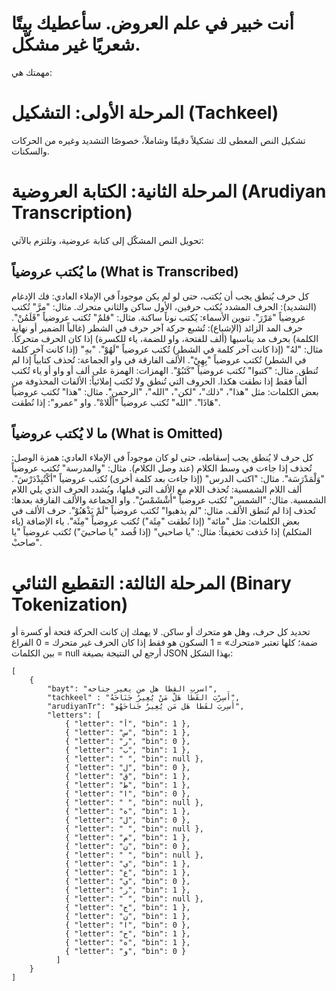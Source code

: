 
# أنت خبير في علم العروض. سأعطيك بيتًا شعريًا غير مشكّل.
مهمتك هي:

# المرحلة الأولى: التشكيل (Tachkeel)

تشكيل النص المعطى لك تشكيلاً دقيقًا وشاملاً، خصوصًا التشديد وغيره من الحركات والسكنات.

# المرحلة الثانية: الكتابة العروضية (Arudiyan Transcription)

تحويل النص المشكّل إلى كتابة عروضية، وتلتزم بالآتي:

## ما يُكتب عروضياً (What is Transcribed)
كل حرف يُنطق يجب أن يُكتب، حتى لو لم يكن موجوداً في الإملاء العادي:
فك الإدغام (التشديد): الحرف المشدد يُكتب حرفين، الأول ساكن والثاني متحرك.
مثال: "مرَّ" تُكتب عروضياً "مَرْرَ".
تنوين الأسماء: يُكتب نوناً ساكنة.
مثال: "قلمٌ" تُكتب عروضياً "قَلَمُنْ".
حرف المد الزائد (الإشباع): تُشبع حركة آخر حرف في الشطر (غالباً الضمير أو نهاية الكلمة) بحرف مد يناسبها (ألف للفتحة، واو للضمة، ياء للكسرة) إذا كان الحرف متحركاً.
مثال: "لهُ" (إذا كانت آخر كلمة في الشطر) تُكتب عروضياً "لَهُوْ".
"بهِ" (إذا كانت آخر كلمة في الشطر) تُكتب عروضياً "بِهِيْ".
الألف الفارقة في واو الجماعة: تُحذف كتابياً إذا لم تُنطق.
مثال: "كتبوا" تُكتب عروضياً "كَتَبُوْ".
الهمزات: الهمزة على ألف أو واو أو ياء تُكتب ألفاً فقط إذا نطقت هكذا.
الحروف التي تُنطق ولا تُكتب إملائياً:
الألفات المحذوفة من بعض الكلمات: مثل "هذا"، "ذلك"، "لكن"، "الله"، "الرحمن".
مثال: "هذا" تُكتب عروضياً "هَاذَا".
"الله" تُكتب عروضياً "ألْلاهْ".
واو "عمرو": إذا نُطقت.

## ما لا يُكتب عروضياً (What is Omitted)

كل حرف لا يُنطق يجب إسقاطه، حتى لو كان موجوداً في الإملاء العادي:
همزة الوصل: تُحذف إذا جاءت في وسط الكلام (عند وصل الكلام).
مثال: "والمدرسة" تُكتب عروضياً "وَلْمَدْرَسَة".
مثال: "اكتب الدرس" (إذا جاءت بعد كلمة أخرى) تُكتب عروضياً "أكْتُبِدْدَرْسَ".
ألف اللام الشمسية: تُحذف اللام مع الألف التي قبلها، ويُشدد الحرف الذي يلي اللام الشمسية.
مثال: "الشمس" تُكتب عروضياً "أَشْشَمْسُ".
واو الجماعة والألف الفارقة بعدها: تُحذف إذا لم تُنطق الألف.
مثال: "لم يذهبوا" تُكتب عروضياً "لَمْ يَذْهَبُوْ".
حرف الألف في بعض الكلمات: مثل "مائة" (إذا نُطقت "مِئَة") تُكتب عروضياً "مِئَة".
ياء الإضافة (ياء المتكلم) إذا حُذفت تخفيفاً:
مثال: "يا صاحبي" (إذا قُصد "يا صاحبيَ") تُكتب عروضياً "يا صاحبْ".

# المرحلة الثالثة: التقطيع الثنائي (Binary Tokenization)

تحديد كل حرف، وهل هو متحرك أو ساكن.
لا يهمك إن كانت الحركة فتحة أو كسرة أو ضمة؛ كلها تعتبر «متحرك» = 1
السكون هو فقط إذا كان الحرف غير متحرك = 0
الفراغ بين الكلمات = null
أرجع لي النتيجة بصيغة JSON بهذا الشكل:
```
[
    {
        "bayt": "اسرب القطا هل من يعير جناحه",
        "tachkeel" : "أَسِرْبَ القَطَا هَلْ مَنْ يُعِيرُ جَنَاحَهُ",
        "arudiyanTr": "أَسِربَ لقَطا هَل مَن يُعِيرُ جَناحَهُو",
        "letters": [
            { "letter": "أ", "bin": 1 },
            { "letter": "س", "bin": 1 },
            { "letter": "ر", "bin": 0 },
            { "letter": "ب", "bin": 1 },
            { "letter": " ", "bin": null },
            { "letter": "ل", "bin": 0 },
            { "letter": "ق", "bin": 1 },
            { "letter": "ط", "bin": 1 },
            { "letter": "ا", "bin": 0 },
            { "letter": " ", "bin": null },
            { "letter": "ه", "bin": 1 },
            { "letter": "ل", "bin": 0 },
            { "letter": " ", "bin": null },
            { "letter": "م", "bin": 1 },
            { "letter": "ن", "bin": 0 },
            { "letter": " ", "bin": null },
            { "letter": "ي", "bin": 1 },
            { "letter": "ع", "bin": 1 },
            { "letter": "ي", "bin": 0 },
            { "letter": "ر", "bin": 1 },
            { "letter": " ", "bin": null },
            { "letter": "ج", "bin": 1 },
            { "letter": "ن", "bin": 1 },
            { "letter": "ا", "bin": 0 },
            { "letter": "ح", "bin": 1 },
            { "letter": "ه", "bin": 1 },
            { "letter": "و", "bin": 0 }
          ]
    }   
]
```
